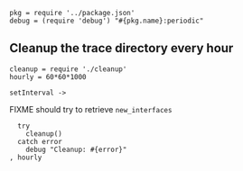     pkg = require '../package.json'
    debug = (require 'debug') "#{pkg.name}:periodic"

Cleanup the trace directory every hour
--------------------------------------

    cleanup = require './cleanup'
    hourly = 60*60*1000

    setInterval ->

FIXME should try to retrieve `new_interfaces`

      try
        cleanup()
      catch error
        debug "Cleanup: #{error}"
    , hourly
